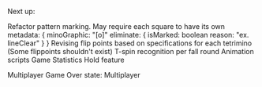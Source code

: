 
Next up:

Refactor pattern marking.
  May require each square to have its own metadata: {
    minoGraphic: "[o]"
    eliminate: {
      isMarked: boolean
      reason: "ex. lineClear"
    }
  }
Revising flip points based on specifications for each tetrimino (Some flippoints shouldn't exist)
T-spin recognition per fall round
Animation scripts
Game Statistics
Hold feature


Multiplayer 
Game Over state: Multiplayer
